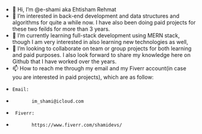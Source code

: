 - 👋 Hi, I’m @e-shami aka Ehtisham Rehmat
- 👀 I’m interested in back-end development and data structures and algorithms for quite a while now. I have also been doing paid projects for these two feilds for more than 3 years.
- 🌱 I’m currently learning full-stack development using MERN stack, though I am very interested in also learning new technologies as well,
- 💞️ I’m looking to collaborate on team or group projects for both learning and paid purposes. I also look forward to share my knowledge here on Github that I have worked over the years.
- 📫 How to reach me through my email and my Fiverr account(in case you are interested in paid projects), which are as follow:
- 
      Email: 
-
             im_shami@icloud.com
-
       Fiverr:
-
             https://www.fiverr.com/shamidevs/

<!---
e-shami/e-shami is a ✨ special ✨ repository because its `README.md` (this file) appears on your GitHub profile.
You can click the Preview link to take a look at your changes.
--->
